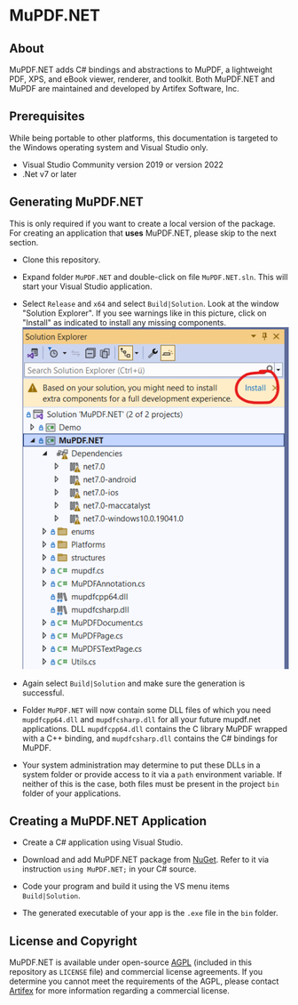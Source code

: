 # MuPDF.NET

## About
MuPDF.NET adds C# bindings and abstractions to MuPDF, a lightweight PDF, XPS, and eBook viewer, renderer, and toolkit. Both MuPDF.NET and MuPDF are maintained and developed by Artifex Software, Inc.

## Prerequisites

While being portable to other platforms, this documentation is targeted to the Windows operating system and Visual Studio only.

- Visual Studio Community version 2019 or version 2022
- .Net v7 or later

## Generating MuPDF.NET
This is only required if you want to create a local version of the package. For creating an application that **uses** MuPDF.NET, please skip to the next section.

- Clone this repository.

- Expand folder `MuPDF.NET` and double-click on file `MuPDF.NET.sln`. This will start your Visual Studio application.

- Select `Release` and `x64` and select `Build|Solution`. Look at the window "Solution Explorer". If you see warnings like in this picture, click on "Install" as indicated to install any missing components.
![alt text](install-image.png)

- Again select `Build|Solution` and make sure the generation is successful.

- Folder `MuPDF.NET` will now contain some DLL files of which you need `mupdfcpp64.dll` and `mupdfcsharp.dll` for all your future mupdf.net applications. DLL `mupdfcpp64.dll` contains the C library MuPDF wrapped with a C++ binding, and `mupdfcsharp.dll` contains the C# bindings for MuPDF.

- Your system administration may determine to put these DLLs in a system folder or provide access to it via a `path` environment variable. If neither of this is the case, both files must be present in the project `bin` folder of your applications.

## Creating a MuPDF.NET Application

- Create a C# application using Visual Studio.

- Download and add MuPDF.NET package from [NuGet](https://www.nuget.org/packages/MuPDF.NET/2.0.5-alpha). Refer to it via instruction `using MuPDF.NET;` in your C# source.

- Code your program and build it using the VS menu items `Build|Solution`.

- The generated executable of your app is the `.exe` file in the `bin` folder.


## License and Copyright
MuPDF.NET is available under open-source [AGPL](https://github.com/ArtifexSoftware/MuPDF.NET/blob/main/LICENSE) (included in this repository as `LICENSE` file) and commercial license agreements. If you determine you cannot meet the requirements of the AGPL, please contact [Artifex](https://artifex.com/contact/) for more information regarding a commercial license.
